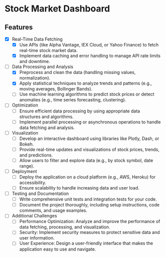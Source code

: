 # Stock Market Dashboard

## Features

- [x] Real-Time Data Fetching
  - [x] Use APIs (like Alpha Vantage, IEX Cloud, or Yahoo Finance) to fetch real-time stock market data.
  - [x] Implement data caching and error handling to manage API rate limits and downtime.
- [ ] Data Processing and Analysis
  - [x] Preprocess and clean the data (handling missing values, normalization).
  - [x] Apply statistical techniques to analyze trends and patterns (e.g., moving averages, Bollinger Bands).
  - [ ] Use machine learning algorithms to predict stock prices or detect anomalies (e.g., time series forecasting, clustering).
- [ ] Optimization
  - [ ] Ensure efficient data processing by using appropriate data structures and algorithms.
  - [ ] Implement parallel processing or asynchronous operations to handle data fetching and analysis.
- [ ] Visualization
  - [ ] Develop an interactive dashboard using libraries like Plotly, Dash, or Bokeh.
  - [ ] Provide real-time updates and visualizations of stock prices, trends, and predictions.
  - [ ] Allow users to filter and explore data (e.g., by stock symbol, date range).
- [ ] Deployment
  - [ ] Deploy the application on a cloud platform (e.g., AWS, Heroku) for accessibility.
  - [ ] Ensure scalability to handle increasing data and user load.
- [ ] Testing and Documentation
  - [ ] Write comprehensive unit tests and integration tests for your code.
  - [ ] Document the project thoroughly, including setup instructions, code comments, and usage examples.
- [ ] Additional Challenges
  - [ ] Performance Optimization: Analyze and improve the performance of data fetching, processing, and visualization.
  - [ ] Security: Implement security measures to protect sensitive data and user information.
  - [ ] User Experience: Design a user-friendly interface that makes the application easy to use and navigate.
